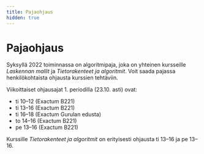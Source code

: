 ```yaml
---
title: Pajaohjaus
hidden: true
---
```


# Pajaohjaus

Syksyllä 2022 toiminnassa on algoritmipaja, joka on yhteinen kursseille _Laskennan mallit_ ja _Tietorakenteet ja algoritmit_. Voit saada pajassa henkilökohtaista ohjausta kurssien tehtäviin.

Viikoittaiset ohjausajat 1. periodilla (23.10. asti) ovat:

* ti 10–12 (Exactum B221)
* ti 13–16 (Exactum B221)
* ti 16–18 (Exactum Gurulan edusta)
* to 14–16 (Exactum B221)
* pe 13–16 (Exactum B221)

Kurssille _Tietorakenteet ja algoritmit_ on erityisesti ohjausta ti 13–16 ja pe 13–16.
